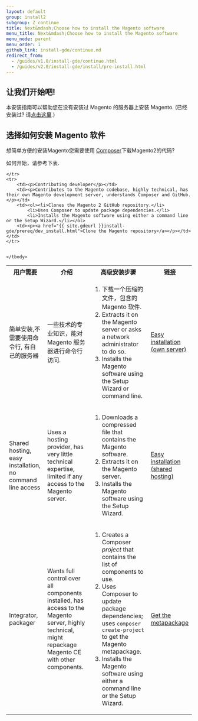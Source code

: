 ```yaml
---
layout: default
group: install2
subgroup: Z_continue
title: Next&mdash;Choose how to install the Magento software
menu_title: Next&mdash;Choose how to install the Magento software
menu_node: parent
menu_order: 1
github_link: install-gde/continue.md
redirect_from: 
  - /guides/v1.0/install-gde/continue.html
  - /guides/v2.0/install-gde/install/pre-install.html
---
```


## 让我们开始吧!
本安装指南可以帮助您在没有安装过 Magento 的服务器上安装 Magento. (已经安装过? 请<a href="{{ site.gdeurl }}install-gde/basics/basics_magento-installed.html">点击这里</a>.)

<h2 id="install-overview-audience">选择如何安装 Magento 软件</h2>
想简单方便的安装Magento您需要使用 <a href="https://getcomposer.org/doc/00-intro.md" target="_blank">Composer</a>下载Magento2的代码?

如何开始，请参考下表.

<table>
	<!-- <col width="25%">
	<col width="65%">
	<col width="10%"> -->
	<tbody>
		<tr>
			<th>用户需要</th>
			<th>介绍</th>
			<th>高级安装步骤</th>
			<th>链接</th>
		</tr>
	<tr>
		<td><p>简单安装,不需要使用命令行, 有自己的服务器</p></td>
		<td><p>一些技术的专业知识，能对 Magento 服务器进行命令行访问.</p></td>
		<td><ol><li>下载一个压缩的文件，包含的 Magento 软件.</li>
			<li>Extracts it on the Magento server or asks a network administrator to do so.</li>
			<li>Installs the Magento software using the Setup Wizard or command line.</li></ol>
		</td>
		<td><p><a href="{{ site.gdeurl }}install-gde/prereq/zip_install.html">Easy installation (own server)</a></p></td>
	</tr>
	<tr>
		<td><p>Shared hosting, easy installation, no command line access</p></td>
		<td><p>Uses a hosting provider, has very little technical expertise, limited if any access to the Magento server.</p></td>
		<td><ol><li>Downloads a compressed file that contains the Magento software.</li>
			<li>Extracts it on the Magento server.</li>
			<li>Installs the Magento software using the Setup Wizard.</li></ol>
		</td>
		<td><p><a href="{{ site.gdeurl }}install-gde/install/hosted/hosted_start.html">Easy installation (shared hosting)</a></p></td>
	</tr>
	<tr>
		<td><p>Integrator, packager</p></td>
		<td><p>Wants full control over all components installed, has access to the Magento server, highly technical, might repackage Magento CE with other components.</p></td>
		<td><ol><li>Creates a Composer <em>project</em> that contains the list of components to use.</li>
			<li>Uses Composer to update package dependencies; uses <code>composer create-project</code> to get the Magento metapackage.</li>
			<li>Installs the Magento software using either a command line or the Setup Wizard.</li></ol>
		<td><p><a href="{{ site.gdeurl }}install-gde/prereq/integrator_install.html">Get the metapackage</a></p></td>
	</td>

	</tr>
	<tr>
		<td><p>Contributing developer</p></td>
		<td><p>Contributes to the Magento codebase, highly technical, has their own Magento development server, understands Composer and GitHub.</p></td>
		<td><ol><li>Clones the Magento 2 GitHub repository.</li>
			<li>Uses Composer to update package dependencies.</li>
			<li>Installs the Magento software using either a command line or the Setup Wizard.</li></ol>
		<td><p><a href="{{ site.gdeurl }}install-gde/prereq/dev_install.html">Clone the Magento repository</a></p></td>
	</td>
	</tr>
	
	
	</tbody>
</table>

